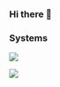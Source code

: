 ### Hi there 👋

<!--
**szummilas/szummilas** is a ✨ _special_ ✨ repository because its `README.md` (this file) appears on your GitHub profile.

Here are some ideas to get you started:

- 🔭 I’m currently working on ...
- 🌱 I’m currently learning ...
- 👯 I’m looking to collaborate on ...
- 🤔 I’m looking for help with ...
- 💬 Ask me about ...
- 📫 How to reach me: ...
- 😄 Pronouns: ...
- ⚡ Fun fact: ...
-->

### Systems

![](https://img.shields.io/badge/Main%20system-Windows%2010-informational?style=for-the-badge&logo=windows)

![](https://img.shields.io/badge/Supporting%20system-Ubuntu%20-informational?style=for-the-badge&logo=ubuntu)
